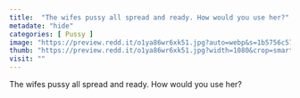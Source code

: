 ```yaml
---
title:  "The wifes pussy all spread and ready. How would you use her?"
metadate: "hide"
categories: [ Pussy ]
image: "https://preview.redd.it/o1ya86wr6xk51.jpg?auto=webp&s=1b5756c57c2e25a6c76d61209b6a511fe0cdc992"
thumb: "https://preview.redd.it/o1ya86wr6xk51.jpg?width=1080&crop=smart&auto=webp&s=8b203c650917751cff853b9faf3fb7a9b69d8cf8"
visit: ""
---
```

The wifes pussy all spread and ready. How would you use her?
